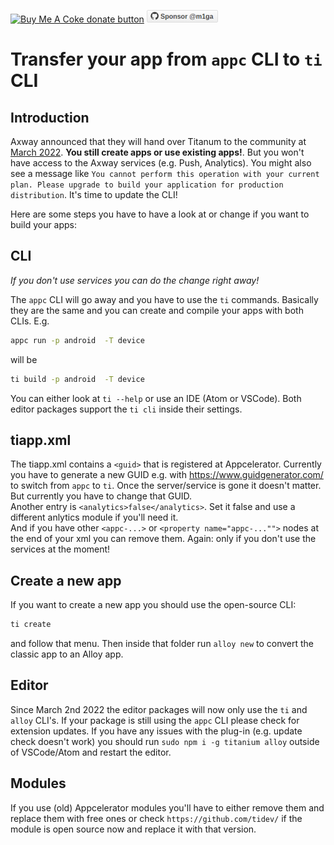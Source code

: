 <span class="badge-buymeacoffee"><a href="https://www.buymeacoffee.com/miga" title="donate"><img src="https://img.shields.io/badge/buy%20me%20a%20coke-donate-orange.svg" alt="Buy Me A Coke donate button" /></a></span> <a href="https://github.com/sponsors/m1ga"><img src="./images/gh_sponsor.png" title="Sponsor me"/></a>

# Transfer your app from `appc` CLI to `ti` CLI

## Introduction

Axway announced that they will hand over Titanum to the community at <a href="https://devblog.axway.com/featured/product-update-changes-to-application-development-services-appcelerator/" target="_blank">March 2022</a>. <b>You still create apps or use existing apps!</b>. But you won't have access to the Axway services (e.g. Push, Analytics). You might also see a message like `You cannot perform this operation with your current plan. Please upgrade to build your application for production distribution`. It's time to update the CLI!

Here are some steps you have to have a look at or change if you want to build your apps:

## CLI

<i>If you don't use services you can do the change right away!</i>

The `appc` CLI will go away and you have to use the `ti` commands. Basically they are the same and you can create and compile your apps with both CLIs. E.g.
```bash
appc run -p android  -T device
```
will be
```bash
ti build -p android  -T device
```
You can either look at `ti --help` or use an IDE (Atom or VSCode). Both editor packages support the `ti cli` inside their settings.

## tiapp.xml

The tiapp.xml contains a `<guid>` that is registered at Appcelerator. Currently you have to generate a new GUID e.g. with https://www.guidgenerator.com/ to switch from `appc` to `ti`. Once the server/service is gone it doesn't matter. But currently you have to change that GUID.<br/>
Another entry is `<analytics>false</analytics>`. Set it false and use a different anlytics module if you'll need it.<br/>
And if you have other `<appc-...>` or `<property name="appc-..."">` nodes at the end of your xml you can remove them. Again: only if you don't use the services at the moment!

## Create a new app

If you want to create a new app you should use the open-source CLI:
```bash
ti create
```
and follow that menu. Then inside that folder run `alloy new` to convert the classic app to an Alloy app.

## Editor

Since March 2nd 2022 the editor packages will now only use the `ti` and `alloy` CLI's. If your package is still using the `appc` CLI please check for extension updates.
If you have any issues with the plug-in (e.g. update check doesn't work) you should run `sudo npm i -g titanium alloy` outside of VSCode/Atom and restart the editor.

## Modules

If you use (old) Appcelerator modules you'll have to either remove them and replace them with free ones or check `https://github.com/tidev/` if the module is open source now and replace it with that version.
